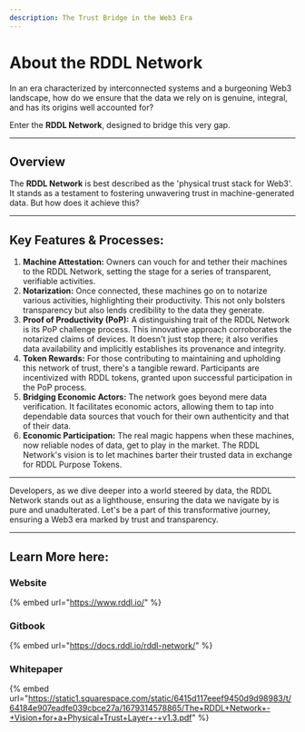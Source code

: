 ```yaml
---
description: The Trust Bridge in the Web3 Era
---
```


# About the RDDL Network

In an era characterized by interconnected systems and a burgeoning Web3 landscape, how do we ensure that the data we rely on is genuine, integral, and has its origins well accounted for?&#x20;

Enter the **RDDL Network**, designed to bridge this very gap.

***

## **Overview**

The **RDDL Network** is best described as the 'physical trust stack for Web3'. It stands as a testament to fostering unwavering trust in machine-generated data. But how does it achieve this?

***

## **Key Features & Processes:**

1. **Machine Attestation:** Owners can vouch for and tether their machines to the RDDL Network, setting the stage for a series of transparent, verifiable activities.
2. **Notarization:** Once connected, these machines go on to notarize various activities, highlighting their productivity. This not only bolsters transparency but also lends credibility to the data they generate.
3. **Proof of Productivity (PoP):** A distinguishing trait of the RDDL Network is its PoP challenge process. This innovative approach corroborates the notarized claims of devices. It doesn't just stop there; it also verifies data availability and implicitly establishes its provenance and integrity.
4. **Token Rewards:** For those contributing to maintaining and upholding this network of trust, there's a tangible reward. Participants are incentivized with RDDL tokens, granted upon successful participation in the PoP process.
5. **Bridging Economic Actors:** The network goes beyond mere data verification. It facilitates economic actors, allowing them to tap into dependable data sources that vouch for their own authenticity and that of their data.
6. **Economic Participation:** The real magic happens when these machines, now reliable nodes of data, get to play in the market. The RDDL Network's vision is to let machines barter their trusted data in exchange for RDDL Purpose Tokens.

***

Developers, as we dive deeper into a world steered by data, the RDDL Network stands out as a lighthouse, ensuring the data we navigate by is pure and unadulterated. Let's be a part of this transformative journey, ensuring a Web3 era marked by trust and transparency.

***

## **Learn More here:**&#x20;

### **Website**

{% embed url="https://www.rddl.io/" %}

### **Gitbook**

{% embed url="https://docs.rddl.io/rddl-network/" %}

### **Whitepaper**

{% embed url="https://static1.squarespace.com/static/6415d117eeef9450d9d98983/t/64184e907eadfe039cbce27a/1679314578865/The+RDDL+Network+-+Vision+for+a+Physical+Trust+Layer+-+v1.3.pdf" %}
